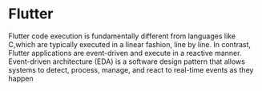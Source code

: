 # Flutter
Flutter code execution is fundamentally different from languages like C,which are typically executed in a linear fashion, line by line. In contrast, Flutter applications are event-driven and execute in a reactive manner. 
Event-driven architecture (EDA) is a software design pattern that allows systems to detect, process, manage, and react to real-time events as they happen
